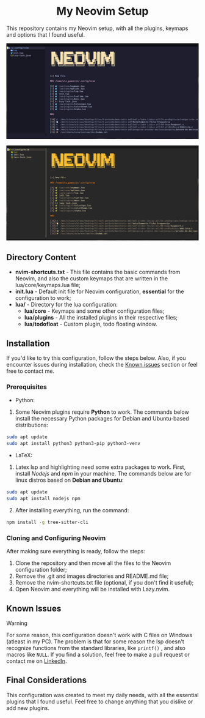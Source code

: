 <h1 align=center>My Neovim Setup</h1>
This repository contains my Neovim setup, with all the plugins, keymaps and options that I found useful.

![Catppuccin theme](./images/catppuccin-menu.png) 

![Gruvbox theme](./images/gruvbox-menu.png)

## Directory Content

- **nvim-shortcuts.txt** - This file contains the basic commands from Neovim, and also the custom keymaps that are written in the lua/core/keymaps.lua file;
- **init.lua** - Default init file for Neovim configuration, **essential** for the configuration to work;
- **lua/** - Directory for the lua configuration:
    - **lua/core** - Keymaps and some other configuration files;
    - **lua/plugins** - All the installed plugins in their respective files;
    - **lua/todofloat** - Custom plugin, todo floating window.

## Installation

If you'd like to try this configuration, follow the steps below.
Also, if you encounter issues during installation, check the [Known issues](#known-issues) section or feel free to contact me.

### Prerequisites

- Python:
1. Some Neovim plugins require **Python** to work. The commands below install the necessary Python packages for Debian and Ubuntu-based distributions:

```bash
sudo apt update
sudo apt install python3 python3-pip python3-venv
```

- LaTeX:
1. Latex lsp and highlighting need some extra packages to work. First, install *Nodejs* and *npm* in your machine. The commands below are for linux distros based on **Debian and Ubuntu**:

```bash
sudo apt update
sudo apt install nodejs npm
```

2. After installing everything, run the command:

```bash
npm install -g tree-sitter-cli
```

### Cloning and Configuring Neovim

After making sure everything is ready, follow the steps:
1. Clone the repository and then move all the files to the Neovim configuration folder;
2. Remove the .git and images directories and README.md file;
3. Remove the nvim-shortcuts.txt file (optional, if you don't find it useful);
4. Open Neovim and everything will be installed with Lazy.nvim.

## Known Issues

>[!WARNING]
>For some reason, this configuration doesn't work with C files on Windows (atleast in my PC).
> The problem is that for some reason the lsp doesn't recognize functions from the standard libraries, like `printf()` , and also macros like `NULL`.
>If you find a solution, feel free to make a pull request or contact me on [LinkedIn](https://www.linkedin.com/in/alexandre-menon/).

## Final Considerations

This configuration was created to meet my daily needs, with all the essential plugins that I found useful. Feel free to change anything that you dislike or add new plugins.
